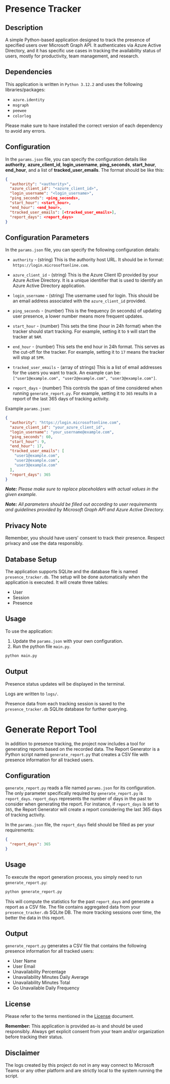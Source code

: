 # Presence Tracker

## Description

A simple Python-based application designed to track the presence of specified users over Microsoft Graph API. It authenticates via Azure Active Directory, and it has
specific use cases in tracking the availability status of users, mostly for productivity, team management, and research.

## Dependencies

This application is written in `Python 3.12.2` and uses the following libraries/packages:

- `azure.identity`
- `msgraph`
- `peewee`
- `colorlog`

Please make sure to have installed the correct version of each dependency to avoid any errors.

## Configuration

In the `params.json` file, you can specify the configuration details like **authority**, **azure_client_id**, **login_username**, **ping_seconds**, **start_hour**, **end_hour**,
and a list of **tracked_user_emails**.
The format should be like this:

```json
{
  "authority": "<authority>",
  "azure_client_id": "<azure_client_id>",
  "login_username": "<login_username>",
  "ping_seconds": <ping_seconds>,
  "start_hour": <start_hour>,
  "end_hour": <end_hour>,
  "tracked_user_emails": [<tracked_user_emails>],
  "report_days": <report_days>
}
```

## Configuration Parameters

In the `params.json` file, you can specify the following configuration details:

- `authority` - (string) This is the authority host URL. It should be in format: `https://login.microsoftonline.com`.

- `azure_client_id` - (string) This is the Azure Client ID provided by your Azure Active Directory. It is a unique identifier that is used to identify an Azure Active Directory
  application.

- `login_username` - (string) The username used for login. This should be an email address associated with the `azure_client_id` provided.

- `ping_seconds` - (number) This is the frequency (in seconds) of updating user presence, a lower number means more frequent updates.

- `start_hour` - (number) This sets the time (hour in 24h format) when the tracker should start tracking. For example, setting it to `9` will start the tracker at `9AM`.

- `end_hour` - (number) This sets the end hour in 24h format. This serves as the cut-off for the tracker. For example, setting it to `17` means the tracker will stop at `5PM`.

- `tracked_user_emails` - (array of strings) This is a list of email addresses for the users you want to track. An example can
  be: ` ["user1@example.com", "user2@example.com", "user3@example.com"]`.

- `report_days` - (number) This controls the span of time considered when running `generate_report.py`. For example, setting it to `365` results in a report of the last 365 days of tracking activity.

Example `params.json`:

```json
{
  "authority": "https://login.microsoftonline.com",
  "azure_client_id": "your_azure_client_id",
  "login_username": "your_username@example.com",
  "ping_seconds": 60,
  "start_hour": 9,
  "end_hour": 17,
  "tracked_user_emails": [
    "user1@example.com",
    "user2@example.com",
    "user3@example.com"
  ],
  "report_days": 365
}
```

_**Note:** Please make sure to replace placeholders with actual values in the given example._

_**Note:** All parameters should be filled out according to user requirements and guidelines provided by Microsoft Graph API and Azure Active Directory._

## Privacy Note

Remember, you should have users' consent to track their presence. Respect privacy and use the data responsibly.

## Database Setup

The application supports SQLite and the database file is named `presence_tracker.db`. The setup will be done automatically when the application is executed. It will create three
tables:

- User
- Session
- Presence

## Usage

To use the application:

1. Update the `params.json` with your own configuration.
2. Run the python file `main.py`.

```bash
python main.py
```

## Output

Presence status updates will be displayed in the terminal.

Logs are written to `logs/`. 

Presence data from each tracking session is saved to the `presence_tracker.db` SQLite database for further querying.

# Generate Report Tool

In addition to presence tracking, the project now includes a tool for generating reports based on the recorded data. The Report Generator is a Python script
named `generate_report.py` that creates a CSV file with presence information for all tracked users.

## Configuration

`generate_report.py` reads a file named `params.json` for its configuration. The only parameter specifically required by `generate_report.py` is `report_days`. `report_days`
represents the number of days in the past to consider when generating the report. For instance, if `report_days` is set to `365`, the Report Generator will create a report
considering the last 365 days of tracking activity.

In the `params.json` file, the `report_days` field should be filled as per your requirements:

```json
{
  "report_days": 365
}
```

## Usage

To execute the report generation process, you simply need to run `generate_report.py`:

```bash
python generate_report.py
```

This will compute the statistics for the past `report_days` and generate a report as a CSV file. The file contains aggregated data from your `presence_tracker.db` SQLite DB. The more tracking sessions over time, the better the data in this report.

## Output

`generate_report.py` generates a CSV file that contains the following presence information for all tracked users:

- User Name
- User Email
- Unavailability Percentage
- Unavailability Minutes Daily Average
- Unavailability Minutes Total
- Go Unavailable Daily Frequency

## License

Please refer to the terms mentioned in the [License](https://github.com/alagonterie/presence_tracker/blob/main/LICENSE) document.

**Remember:** This application is provided as-is and should be used responsibly. Always get explicit consent from your team and/or organization before tracking their status.

## Disclaimer

The logs created by this project do not in any way connect to Microsoft Teams or any other platform and are strictly local to the system running the script.